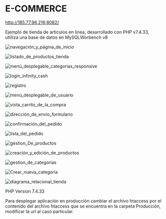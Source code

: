 # E-COMMERCE
http://185.77.96.216:8082/

Ejemplo de tienda de artículos en linea, desarrollado con PHP v7.4.33,
utliliza una base de datos en MySQLWorbench v8

![navegación_y_página_de_inicio](https://github.com/Danielbn64/E-COMMERCE-26-07-2023/assets/98886911/f8da69d3-95bb-44c6-a9fc-d142df88824b)

![listado_de_productos_tienda](https://github.com/Danielbn64/E-COMMERCE-26-07-2023/assets/98886911/b74120a2-4053-46f4-9a4b-b4bc48fb3b3e)

![menú_desplegable_categorias_responsive](https://github.com/Danielbn64/E-COMMERCE-26-07-2023/assets/98886911/17413dd5-bc7f-45d7-a178-07ff3c672f14)

![login_infinity_cash](https://github.com/Danielbn64/E-COMMERCE-26-07-2023/assets/98886911/e8bdb8ec-50f1-4eff-8cf6-58edef4c959b)

![registro](https://github.com/Danielbn64/E-COMMERCE-26-07-2023/assets/98886911/fc59a997-852e-4541-bfe7-85dba74fbb58)

![menú_desplegable_de_usuario](https://github.com/Danielbn64/E-COMMERCE-26-07-2023/assets/98886911/0bffd95e-04ef-4174-a32f-0ea153734767)

![vista_carrito_de_la_compra](https://github.com/Danielbn64/E-COMMERCE-26-07-2023/assets/98886911/f8a57a6c-ee3d-4682-a6aa-afb9e3241b7d)

![dirección_de_envio_formulario](https://github.com/Danielbn64/E-COMMERCE-26-07-2023/assets/98886911/d7fc3064-55a6-4498-8643-a639082d217a)

![confirmación_del_pedido](https://github.com/Danielbn64/E-COMMERCE-26-07-2023/assets/98886911/49e10ba1-0d9d-471c-b365-1f01c7b9383b)

![lista_del_pedido](https://github.com/Danielbn64/E-COMMERCE-26-07-2023/assets/98886911/22342361-1458-4fbb-8d25-2992f506a29f)

![gestion_De_productos](https://github.com/Danielbn64/E-COMMERCE-26-07-2023/assets/98886911/9c6ff1c5-e274-40a3-a29d-8b5fdce090e7)

![creación_y_edición_de_productos](https://github.com/Danielbn64/E-COMMERCE-26-07-2023/assets/98886911/88f23071-3a4b-41bc-ab83-a85f49c364ca)

![gestion_de_categorias](https://github.com/Danielbn64/E-COMMERCE-26-07-2023/assets/98886911/fa274532-a72c-4153-ba50-751334fe459c)

![Crear_nueva_categoria](https://github.com/Danielbn64/E-COMMERCE-26-07-2023/assets/98886911/64f3b7b4-ed0b-4031-8831-6a025d81a489)

![diagrama_relacional_tienda](https://github.com/Danielbn64/E-COMMERCE-26-07-2023/assets/98886911/fb47bdd2-7e1d-400d-b0a7-71abd55460e9)

PHP Version 7.4.33

Para desplegar aplicación en producción cambiar el archivo htaccess por el contenido del archivo htaccess que se encuentra en la carpeta
Producción, modificar la url al caso particular.
